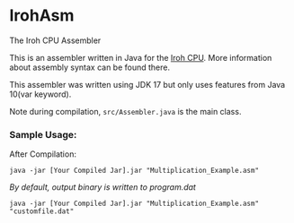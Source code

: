 # IrohAsm
The Iroh CPU Assembler

This is an assembler written in Java for the [Iroh CPU](https://github.com/why-does-ie-still-exist/IrohCPU). 
More information about assembly syntax can be found there.

This assembler was written using JDK 17 but only uses features from Java 10(var keyword).

Note during compilation, `src/Assembler.java` is the main class.

### Sample Usage:

After Compilation:

`java -jar [Your Compiled Jar].jar "Multiplication_Example.asm"`

*By default, output binary is written to program.dat*

`java -jar [Your Compiled Jar].jar "Multiplication_Example.asm" "customfile.dat"`
